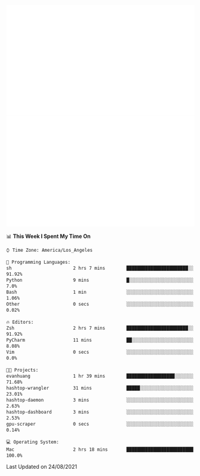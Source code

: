 <a href="https://github.com/jstrieb/github-stats">
 
![](https://github.com/evanhuang117/github-stats/blob/master/generated/overview.svg)
![](https://github.com/evanhuang117/github-stats/blob/master/generated/languages.svg)

</a>

<!--START_SECTION:waka-->
📊 **This Week I Spent My Time On** 

```text
⌚︎ Time Zone: America/Los_Angeles

💬 Programming Languages: 
sh                       2 hrs 7 mins        ███████████████████████░░   91.92% 
Python                   9 mins              █░░░░░░░░░░░░░░░░░░░░░░░░   7.0% 
Bash                     1 min               ░░░░░░░░░░░░░░░░░░░░░░░░░   1.06% 
Other                    0 secs              ░░░░░░░░░░░░░░░░░░░░░░░░░   0.02%

🔥 Editors: 
Zsh                      2 hrs 7 mins        ███████████████████████░░   91.92% 
PyCharm                  11 mins             ██░░░░░░░░░░░░░░░░░░░░░░░   8.08% 
Vim                      0 secs              ░░░░░░░░░░░░░░░░░░░░░░░░░   0.0%

🐱‍💻 Projects: 
evanhuang                1 hr 39 mins        ██████████████████░░░░░░░   71.68% 
hashtop-wrangler         31 mins             █████░░░░░░░░░░░░░░░░░░░░   23.01% 
hashtop-daemon           3 mins              ░░░░░░░░░░░░░░░░░░░░░░░░░   2.63% 
hashtop-dashboard        3 mins              ░░░░░░░░░░░░░░░░░░░░░░░░░   2.53% 
gpu-scraper              0 secs              ░░░░░░░░░░░░░░░░░░░░░░░░░   0.14%

💻 Operating System: 
Mac                      2 hrs 18 mins       █████████████████████████   100.0%

```


 Last Updated on 24/08/2021
<!--END_SECTION:waka-->
